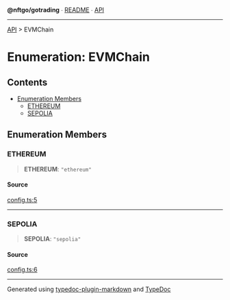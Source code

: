 **@nftgo/gotrading** ∙ [README](../README.md) ∙ [API](../exports.md)

***

[API](../exports.md) > EVMChain

# Enumeration: EVMChain

## Contents

- [Enumeration Members](EVMChain.md#enumeration-members)
  - [ETHEREUM](EVMChain.md#ethereum)
  - [SEPOLIA](EVMChain.md#sepolia)

## Enumeration Members

### ETHEREUM

> **ETHEREUM**: `"ethereum"`

#### Source

[config.ts:5](https://github.com/NFTGo/GoTrading/blob/1fa3b8d/src/types/config.ts#L5)

***

### SEPOLIA

> **SEPOLIA**: `"sepolia"`

#### Source

[config.ts:6](https://github.com/NFTGo/GoTrading/blob/1fa3b8d/src/types/config.ts#L6)

***

Generated using [typedoc-plugin-markdown](https://www.npmjs.com/package/typedoc-plugin-markdown) and [TypeDoc](https://typedoc.org/)

